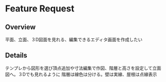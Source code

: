 # Feature Request

## Overview
平面、立面、３D図面を見れる、編集できるエディタ画面を作成したい

## Details
テンプレから図形を選び頂点追加や寸法編集で作図、階層と高さを設定して立面図へ。３Dでも見れるように
階層は線色は分ける。壁は実線、屋根は点線表示